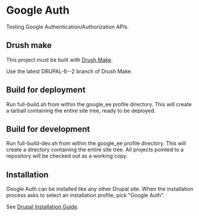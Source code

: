 # Google Auth

Testing Google Authentication/Authorization APIs.

## Drush make

This project must be built with [Drush Make](http://drupal.org/project/drush_make).

Use the latest DRUPAL-6--2 branch of Drush Make.

## Build for deployment

Run full-build.sh from within the google_ee profile directory. This will create
a tarball containing the entire site tree, ready to be deployed.

## Build for development

Run full-build-dev.sh from within the google_ee profile directory. This will
create a directory containing the entire site tree. All projects pointed to a 
repository will be checked out as a working copy.

## Installation

Google Auth can be installed like any other Drupal site. When the
installation process asks to select an installation profile, pick "Google
Auth".

See [Drupal Installation Guide](http://drupal.org/getting-started/install).
